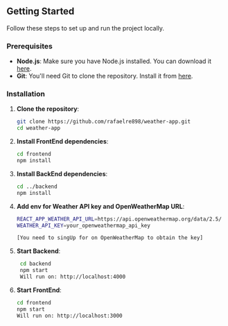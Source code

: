 ## Getting Started

Follow these steps to set up and run the project locally.

### Prerequisites
- **Node.js**: Make sure you have Node.js installed. You can download it [here](https://nodejs.org/).
- **Git**: You'll need Git to clone the repository. Install it from [here](https://git-scm.com/).

### Installation

1. **Clone the repository**:
   ```bash
   git clone https://github.com/rafaelre898/weather-app.git
   cd weather-app
   
2. **Install FrontEnd dependencies**:
   ```bash
   cd frontend
   npm install

3. **Install BackEnd dependencies**:
   ```bash
   cd ../backend
   npm install


4. **Add env for Weather API key and OpenWeatherMap URL**:
   ```bash
   REACT_APP_WEATHER_API_URL=https://api.openweathermap.org/data/2.5/
   WEATHER_API_KEY=your_openweathermap_api_key

   [You need to singUp for on OpenWeatherMap to obtain the key]


5. **Start Backend**:
   ```bash
    cd backend
    npm start
    Will run on: http://localhost:4000

6. **Start FrontEnd**:
   ```bash
   cd frontend
   npm start
   Will run on: http://localhost:3000